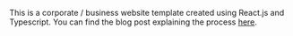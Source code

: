 This is a corporate / business website template created using React.js and Typescript. You can find the blog post explaining the process [here](#). 